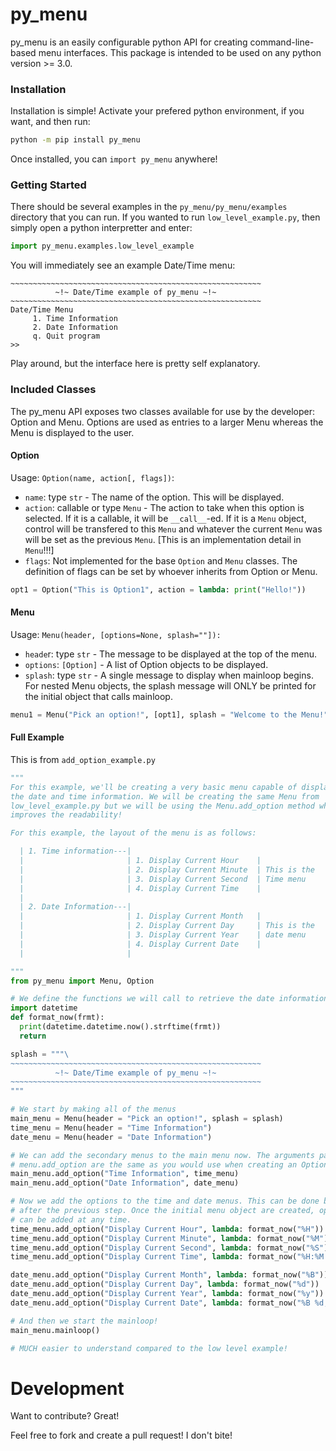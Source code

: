 # py_menu

py_menu is an easily configurable python API for creating command-line-based menu interfaces. This package is intended to be used on any python version >= 3.0.

### Installation
Installation is simple! Activate your prefered python environment, if you want, and then run:
```sh
python -m pip install py_menu
```

Once installed, you can `import py_menu` anywhere!

### Getting Started
There should be several examples in the `py_menu/py_menu/examples` directory that you can run. If you wanted to run `low_level_example.py`, then simply open a python interpretter and enter:
```python
import py_menu.examples.low_level_example
```
You will immediately see an example Date/Time menu:
```
~~~~~~~~~~~~~~~~~~~~~~~~~~~~~~~~~~~~~~~~~~~~~~~~~~~~~~~~
          ~!~ Date/Time example of py_menu ~!~
~~~~~~~~~~~~~~~~~~~~~~~~~~~~~~~~~~~~~~~~~~~~~~~~~~~~~~~~
Date/Time Menu
     1. Time Information
     2. Date Information
     q. Quit program
>>
```

Play around, but the interface here is pretty self explanatory. 

### Included Classes
The py_menu API exposes two classes available for use by the developer: Option and Menu. Options are used as entries to a larger Menu whereas the Menu is displayed to the user.

#### Option
Usage: `Option(name, action[, flags])`:
* `name`: type `str` - The name of the option. This will be displayed.
* `action`: callable or type `Menu` - The action to take when this option is selected. If it is a callable, it will be `__call__`-ed. If it is a `Menu` object, control will be transfered to this `Menu` and whatever the current `Menu` was will be set as the previous `Menu`. [This is an implementation detail in `Menu`!!!]
* `flags`: Not implemented for the base `Option` and `Menu` classes. The definition of flags can be set by whoever inherits from Option or Menu.

```python
opt1 = Option("This is Option1", action = lambda: print("Hello!"))
```

#### Menu
Usage: `Menu(header, [options=None, splash=""]):`
* `heade`r: type `str` - The message to be displayed at the top of the menu.
* `options`: `[Option]` - A list of Option objects to be displayed.
* `splash`: type `str` - A single message to display when mainloop begins. For nested Menu objects, the splash message will ONLY be printed for the initial object that calls mainloop. 

```python
menu1 = Menu("Pick an option!", [opt1], splash = "Welcome to the Menu!")
```


#### Full Example
This is from `add_option_example.py`
```python
"""
For this example, we'll be creating a very basic menu capable of displaying
the date and time information. We will be creating the same Menu from
low_level_example.py but we will be using the Menu.add_option method which
improves the readability!

For this example, the layout of the menu is as follows:

  | 1. Time information---|
  |                       | 1. Display Current Hour    |
  |                       | 2. Display Current Minute  | This is the
  |                       | 3. Display Current Second  | Time menu
  |                       | 4. Display Current Time    |
  |                
  | 2. Date Information---|
  |                       | 1. Display Current Month   |
  |                       | 2. Display Current Day     | This is the
  |                       | 3. Display Current Year    | date menu
  |                       | 4. Display Current Date    |
  |                       |

"""
from py_menu import Menu, Option

# We define the functions we will call to retrieve the date information
import datetime
def format_now(frmt):
  print(datetime.datetime.now().strftime(frmt))
  return

splash = """\
~~~~~~~~~~~~~~~~~~~~~~~~~~~~~~~~~~~~~~~~~~~~~~~~~~~~~~~~
          ~!~ Date/Time example of py_menu ~!~
~~~~~~~~~~~~~~~~~~~~~~~~~~~~~~~~~~~~~~~~~~~~~~~~~~~~~~~~
"""

# We start by making all of the menus
main_menu = Menu(header = "Pick an option!", splash = splash)
time_menu = Menu(header = "Time Information")
date_menu = Menu(header = "Date Information")

# We can add the secondary menus to the main menu now. The arguments passed to
# menu.add_option are the same as you would use when creating an Option object.
main_menu.add_option("Time Information", time_menu)
main_menu.add_option("Date Information", date_menu)

# Now we add the options to the time and date menus. This can be done before or
# after the previous step. Once the initial menu object are created, options
# can be added at any time.
time_menu.add_option("Display Current Hour", lambda: format_now("%H"))
time_menu.add_option("Display Current Minute", lambda: format_now("%M"))
time_menu.add_option("Display Current Second", lambda: format_now("%S"))
time_menu.add_option("Display Current Time", lambda: format_now("%H:%M:%S"))

date_menu.add_option("Display Current Month", lambda: format_now("%B"))
date_menu.add_option("Display Current Day", lambda: format_now("%d"))
date_menu.add_option("Display Current Year", lambda: format_now("%y"))
date_menu.add_option("Display Current Date", lambda: format_now("%B %d, %y"))

# And then we start the mainloop!
main_menu.mainloop()

# MUCH easier to understand compared to the low level example!

```

# Development

Want to contribute? Great!

Feel free to fork and create a pull request! I don't bite! 
